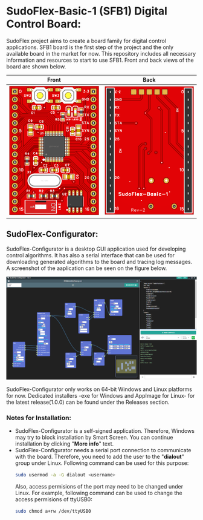 # SudoFlex-Basic-1 (SFB1) Digital Control Board:
SudoFlex project aims to create a board family for digital control applications. SFB1 board is the first step of the project and the only available board in the market for now. This repository includes all necessary information and resources to start to use SFB1. Front and back views of the board are shown below.

|Front|Back|
|:-:|:-:|
| ![alt text](images/SFB1_Front.png) | ![alt text](images/SFB1_Back.png) |

## SudoFlex-Configurator:
SudoFlex-Configurator is a desktop GUI application used for developing control algorithms. It has also a serial interface that can be used for downloading generated algorithms to the board and tracing log messages. A screenshot of the aaplication can be seen on the figure below.

![alt text](images/SudoFlex-Configurator.png)

SudoFlex-Configurator only works on 64-bit Windows and Linux platforms for now. Dedicated installers -exe for Windows and AppImage for Linux- for the latest release(1.0.0) can be found under the Releases section.

### Notes for Installation:
* SudoFlex-Configurator is a self-signed application. Therefore, Windows may try to block installation by Smart Screen. You can continue installation by clicking "**More info**" text.
* SudoFlex-Configurator needs a serial port connection to communicate with the board. Therefore, you need to add the user to the "**dialout**" group under Linux. Following command can be used for this purpose:
  ```bash
  sudo usermod -a -G dialout <username>
  ```
  Also, access permisions of the port may need to be changed under Linux. For example, following command can be used to change the access permisions of ttyUSB0:
  ```bash
  sudo chmod a+rw /dev/ttyUSB0
  ```

